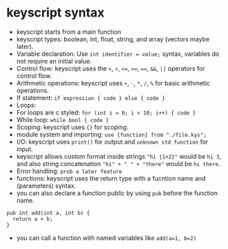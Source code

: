 # keyscript syntax

- keyscript starts from a main function
- keyscript types: boolean, int, float, string, and array (vectors maybe later).
- Variable declaration: Use `int identifier = value;` syntax, variables do not require an initial value.
- Control flow: keyscript uses the `<`, `>`, `<=`, `>=`, `==`, `&&`, `||` operators for control flow.
- Arithmetic operations: keyscript uses `+`, `-`, `*`, `/`, `%` for basic arithmetic operations.
- If statement:
  `if expression {
  code
  } else {
  code
  }`
- Loops:
- For loops are c styled: `for (int i = 0; i < 10; i++) { code }`
- While loop: `while bool { code }`
- Scoping: keyscript uses `{}` for scoping.
- module system and importing: `use {function} from "./file.kys";`
- I/O: keyscript uses `print()` for output and `unknown std function` for input.
- keyscript allows custom format inside strings `"hi {1+2}"` would be `hi 3`, and also string concatenation `"hi" + " " + "there"` would be `hi there`.
- Error handling: `prob a later feature`
- functions: keyscript uses the return type with a fucntion name and (parameters) syntax.
- you can also declare a function public by using `pub` before the function name.
```
pub int add(int a, int b) {
  return a + b;
}
```
- you can call a function with named variables like `add(a=1, b=2)`
